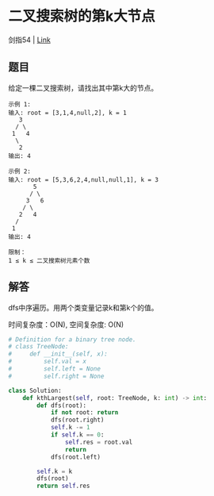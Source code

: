 # 二叉搜索树的第k大节点
剑指54 | [Link](https://leetcode-cn.com/problems/er-cha-sou-suo-shu-de-di-kda-jie-dian-lcof/)

## 题目
给定一棵二叉搜索树，请找出其中第k大的节点。
```
示例 1:
输入: root = [3,1,4,null,2], k = 1
   3
  / \
 1   4
  \
   2
输出: 4

示例 2:
输入: root = [5,3,6,2,4,null,null,1], k = 3
       5
      / \
     3   6
    / \
   2   4
  /
 1
输出: 4

限制：
1 ≤ k ≤ 二叉搜索树元素个数
```

## 解答
dfs中序遍历。用两个类变量记录k和第k个的值。

时间复杂度：O(N), 空间复杂度: O(N)
```python
# Definition for a binary tree node.
# class TreeNode:
#     def __init__(self, x):
#         self.val = x
#         self.left = None
#         self.right = None

class Solution:
    def kthLargest(self, root: TreeNode, k: int) -> int:
        def dfs(root):
            if not root: return
            dfs(root.right)
            self.k -= 1
            if self.k == 0: 
                self.res = root.val
                return
            dfs(root.left)

        self.k = k
        dfs(root)
        return self.res
```